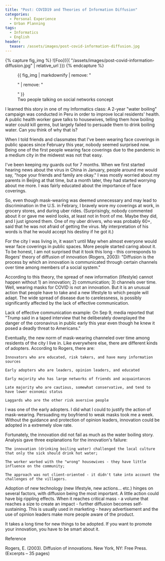 ```yaml
---
title: "Post: COVID19 and Theories of Information Diffusion"
categories:
  - Personal Experience
  - Urban Planning
tags:
  - Informatics
  - English
header:
  teaser: /assets/images/post-covid-information-diffusion.jpg
---
```

{% capture fig_img %}
![Foo]({{ "/assets/images/post-covid-information-diffusion.jpg" | relative_url }})
{% endcapture %}

<figure>
  {{ fig_img | markdownify | remove: "<p>" | remove: "</p>" }}
  <figcaption>Two people talking on social networks concept</figcaption>
</figure>

I learned this story in one of my Informatics class: A 2-year "water boiling" campaign was conducted in Peru in order to improve local residents' health. A public health worker gave talks to housewives, telling them how boiling water could kill germs, but largely failed to persuade them to drink boiling water. Can you think of why that is?

When I told friends and classmates that I've been wearing face coverings in public spaces since February this year, nobody seemed surprised now. Being one of the first people wearing face coverings due to the pandemic in a medium city in the midwest was not that easy.

I've been keeping my guards out for 7 months. When we first started hearing news about the virus in China in January, people around me would say, "hope your friends and family are okay." I was mostly worried about my parents in Beijing at that time, but a month later, they had started worrying about me more. I was fairly educated about the importance of face coverings.

So, even though mask-wearing was deemed unnecessary and may lead to discrimination in the U.S. in Febrary, I bravely wore my coverings at work, in grocery stores, and during uber rides. (Surprisingly, nobody commented about it or gave me weird looks, at least not in front of me. Maybe they did, and I just ignored them. One of my uber drivers, who was probably 60+, said that he was not afraid of getting the virus. My interpretation of his words is that he would accept his destiny if he got it.)

For the city I was living in, it wasn't until May when almost everyone would wear face coverings in public spaces. More people started caring about it. To be honest, I am not surprised that it took this long - this corresponds to Rogers' theory of diffusion of innovation (Rogers, 2003): "Diffusion is the process by which an innovation is communicated through certain channels over time among members of a social system." 

According to this theory, the spread of new information (lifestyle) cannot happen without 1) an innovation; 2) communication; 3) channels over time. Well, wearing masks for COVID is not an innovation. But it is an unusual action that people have to take and a new lifestyle to which people will adapt. The wide spread of disease due to carelessness, is possibly significantly affected by the lack of effective communication.

Lack of effective communication example: On Sep 9, media reported that "Trump said in a taped interview that he deliberately downplayed the danger of the coronavirus in public early this year even though he knew it posed a deadly threat to Americans."

Eventually, the new norm of mask-wearing channeled over time among residents of the city I live in. Like everywhere else, there are different kinds of adopters. According to Rogers, there are:

    Innovators who are educated, risk takers, and have many information sources

    Early adopters who are leaders, opinion leaders, and educated

    Early majority who has large networks of friends and acquaintances

    Late majority who are cautious, somewhat conservative, and tend to have lower economic status

    Laggards who are the other risk aversive people

I was one of the early adopters. I did what I could to justify the action of mask-wearing. Persuading my boyfriend to weak masks took me a week. Without the guidance and protection of opinion leaders, innovation could be adopted in a extremely slow rate.

Fortunately, the innovation did not fail as much as the water boiling story. Analysis gave three explanations for the innovation's failure:

    The innovation (drinking boiling water) challenged the local culture that only the sick should drink hot water;

    The worker worked with the "wrong" housewives - they have little influence on the community;

    The approach was not client-oriented - it didn't take into account the challenges of the villagers.

Adoption of new technology (new lifestyle, new actions... etc.) hinges on several factors, with diffusion being the most important. A little action could have big rippling effects. When it reaches critical mass - a volume that reaches a size to create an impact - further diffusion becomes self-sustaining. This is usually used in marketing - heavy advertisement and the use of opinion leaders make more people aware of the product.

It takes a long time for new things to be adopted. If you want to promote your innovation, you have to be smart about it.

Reference

Rogers, E. (2003). Diffusion of innovations. New York, NY: Free Press. (Excerpts – 35 pages)